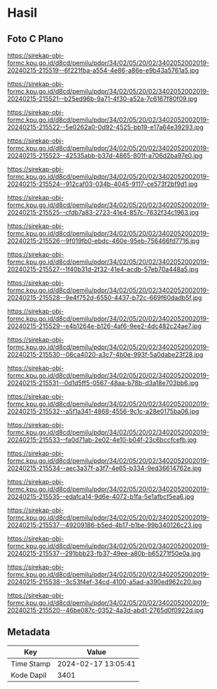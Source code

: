 # Hasil

## Foto C Plano

https://sirekap-obj-formc.kpu.go.id/d8cd/pemilu/pdpr/34/02/05/20/02/3402052002019-20240215-215519--6f221fba-a554-4e86-a86e-e9b43a5761a5.jpg

https://sirekap-obj-formc.kpu.go.id/d8cd/pemilu/pdpr/34/02/05/20/02/3402052002019-20240215-215521--b25ed96b-9a71-4f30-a52a-7c6167f80f09.jpg

https://sirekap-obj-formc.kpu.go.id/d8cd/pemilu/pdpr/34/02/05/20/02/3402052002019-20240215-215522--5e0262a0-0d92-4525-bb19-e17a64e39293.jpg

https://sirekap-obj-formc.kpu.go.id/d8cd/pemilu/pdpr/34/02/05/20/02/3402052002019-20240215-215523--42535abb-b37d-4865-801f-a706d2ba97e0.jpg

https://sirekap-obj-formc.kpu.go.id/d8cd/pemilu/pdpr/34/02/05/20/02/3402052002019-20240215-215524--912caf03-034b-4045-9117-ce573f2bf9d1.jpg

https://sirekap-obj-formc.kpu.go.id/d8cd/pemilu/pdpr/34/02/05/20/02/3402052002019-20240215-215525--cfdb7a83-2723-41e4-857c-7632f34c1963.jpg

https://sirekap-obj-formc.kpu.go.id/d8cd/pemilu/pdpr/34/02/05/20/02/3402052002019-20240215-215526--9f019fb0-ebdc-460e-95eb-756466fd7716.jpg

https://sirekap-obj-formc.kpu.go.id/d8cd/pemilu/pdpr/34/02/05/20/02/3402052002019-20240215-215527--1f40b31d-2f32-41e4-acdb-57eb70a448a5.jpg

https://sirekap-obj-formc.kpu.go.id/d8cd/pemilu/pdpr/34/02/05/20/02/3402052002019-20240215-215528--9e4f752d-6550-4437-b72c-669f60dadb5f.jpg

https://sirekap-obj-formc.kpu.go.id/d8cd/pemilu/pdpr/34/02/05/20/02/3402052002019-20240215-215529--e4b1264e-b126-4af6-9ee2-4dc482c24ae7.jpg

https://sirekap-obj-formc.kpu.go.id/d8cd/pemilu/pdpr/34/02/05/20/02/3402052002019-20240215-215530--06ca4020-a3c7-4b0e-993f-5a0dabe23f28.jpg

https://sirekap-obj-formc.kpu.go.id/d8cd/pemilu/pdpr/34/02/05/20/02/3402052002019-20240215-215531--0d1d5ff5-0567-48aa-b78b-d3a18e703bb6.jpg

https://sirekap-obj-formc.kpu.go.id/d8cd/pemilu/pdpr/34/02/05/20/02/3402052002019-20240215-215532--a5f1a341-4868-4556-9c1c-a28e0175ba06.jpg

https://sirekap-obj-formc.kpu.go.id/d8cd/pemilu/pdpr/34/02/05/20/02/3402052002019-20240215-215533--fa0d71ab-2e02-4e10-b04f-23c6bccfcefb.jpg

https://sirekap-obj-formc.kpu.go.id/d8cd/pemilu/pdpr/34/02/05/20/02/3402052002019-20240215-215534--aec3a37f-a3f7-4e65-b334-9ed36614762e.jpg

https://sirekap-obj-formc.kpu.go.id/d8cd/pemilu/pdpr/34/02/05/20/02/3402052002019-20240215-215535--edafca14-9d6e-4072-b1fa-5e1afbcf5ea6.jpg

https://sirekap-obj-formc.kpu.go.id/d8cd/pemilu/pdpr/34/02/05/20/02/3402052002019-20240215-215537--49209186-b5ed-4b17-b1be-99b340126c23.jpg

https://sirekap-obj-formc.kpu.go.id/d8cd/pemilu/pdpr/34/02/05/20/02/3402052002019-20240215-215537--291bbb23-fb37-49ee-a80b-b65271f50e0a.jpg

https://sirekap-obj-formc.kpu.go.id/d8cd/pemilu/pdpr/34/02/05/20/02/3402052002019-20240215-215538--3c53f4ef-34cd-4100-a5ad-a390ed962c20.jpg

https://sirekap-obj-formc.kpu.go.id/d8cd/pemilu/pdpr/34/02/05/20/02/3402052002019-20240215-215520--46be087c-0352-4a3d-abd1-2765d0f0922d.jpg


## Metadata

| Key        | Value               |
| ---------- | ------------------- |
| Time Stamp | 2024-02-17 13:05:41 |
| Kode Dapil | 3401                |



